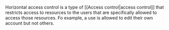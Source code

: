 Horizontal access control is a type of [[Access control|access control]] that restricts access to resources to the users that are specifically allowed to access those resources. Fo example, a use is allowed to edit their own account but not others.